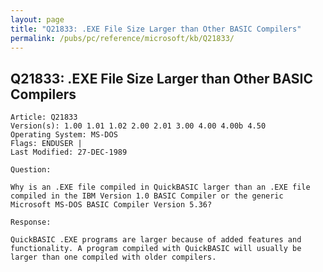```yaml
---
layout: page
title: "Q21833: .EXE File Size Larger than Other BASIC Compilers"
permalink: /pubs/pc/reference/microsoft/kb/Q21833/
---
```


## Q21833: .EXE File Size Larger than Other BASIC Compilers

	Article: Q21833
	Version(s): 1.00 1.01 1.02 2.00 2.01 3.00 4.00 4.00b 4.50
	Operating System: MS-DOS
	Flags: ENDUSER |
	Last Modified: 27-DEC-1989
	
	Question:
	
	Why is an .EXE file compiled in QuickBASIC larger than an .EXE file
	compiled in the IBM Version 1.0 BASIC Compiler or the generic
	Microsoft MS-DOS BASIC Compiler Version 5.36?
	
	Response:
	
	QuickBASIC .EXE programs are larger because of added features and
	functionality. A program compiled with QuickBASIC will usually be
	larger than one compiled with older compilers.
